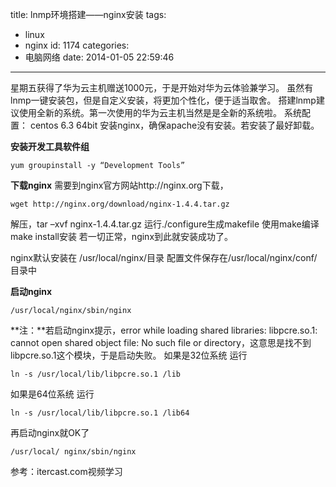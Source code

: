 title: lnmp环境搭建——nginx安装
tags:
  - linux
  - nginx
id: 1174
categories:
  - 电脑网络
date: 2014-01-05 22:59:46
---

星期五获得了华为云主机赠送1000元，于是开始对华为云体验兼学习。
虽然有lnmp一键安装包，但是自定义安装，将更加个性化，便于适当取舍。
搭建lnmp建议使用全新的系统。第一次使用的华为云主机当然是是全新的系统啦。
系统配置：
centos 6.3 64bit
安装nginx，确保apache没有安装。若安装了最好卸载。

**安装开发工具软件组**

	yum groupinstall -y “Development Tools”

**下载nginx**
需要到nginx官方网站http://nginx.org下载，

	wget http://nginx.org/download/nginx-1.4.4.tar.gz

解压，tar –xvf nginx-1.4.4.tar.gz
运行./configure生成makefile
使用make编译
make install安装
若一切正常，nginx到此就安装成功了。

nginx默认安装在 /usr/local/nginx/目录
配置文件保存在/usr/local/nginx/conf/目录中

**启动nginx**

	/usr/local/nginx/sbin/nginx

**注：**若启动nginx提示，error while loading shared libraries: libpcre.so.1: cannot open shared object file: No such file or directory，这意思是找不到libpcre.so.1这个模块，于是启动失败。
如果是32位系统
运行

	ln -s /usr/local/lib/libpcre.so.1 /lib

如果是64位系统
运行

	ln -s /usr/local/lib/libpcre.so.1 /lib64

再启动nginx就OK了

	/usr/local/ nginx/sbin/nginx

参考：itercast.com视频学习